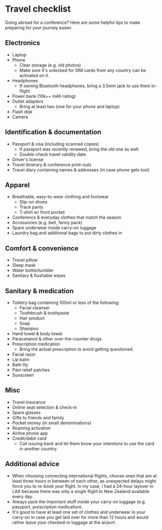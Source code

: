 # Travel checklist

Going abroad for a conference? Here are some helpful tips to make preparing for your journey easier.

## Electronics

- Laptop
- Phone
  - Clear storage (e.g. old photos)
  - Make sure it's unlocked for SIM cards from any country can be activated on it.
- Headphones
  - If owning Bluetooth headphones, bring a 3.5mm jack to use them in-flight.
- Power bank (10k++ mAh rating)
- Outlet adapters
  - Bring at least two (one for your phone and laptop)
- Flash disk
- Camera

## Identification & documentation

- Passport & visa (including scanned copies)
  - If passport was recently renewed, bring the old one as well.
  - Double-check travel validity date.
- Driver's license
- Travel itinerary & conference print-outs
- Travel diary containing names & addresses (in case phone gets lost)

## Apparel

- Breathable, easy-to-wear clothing and footwear
  - Slip-on shoes
  - Track pants
  - T-shirt w/ front pocket
- Conference & everyday clothes that match the season
- Accessories (e.g. belt, fanny pack)
- Spare underwear inside carry-on luggage
- Laundry bag and additional bags to put dirty clothes in

## Comfort & convenience

- Travel pillow
- Sleep mask
- Water bottle/tumbler
- Sanitary & flushable wipes

## Sanitary & medication

- Toiletry bag containing 100ml or less of the following:
  - Facial cleanser
  - Toothbrush & toothpaste
  - Hair product
  - Soap
  - Shampoo
- Hand towel & body towel
- Paracetamol & other over-the-counter drugs
- Prescription medication
  - Bring the actual prescription to avoid getting questioned.
- Facial razor
- Lip balm
- Bath lily
- Pain relief patches
- Sunscreen

## Misc

- Travel insurance
- Online seat selection & check-in
- Spare glasses
- Gifts to friends and family
- Pocket money (in small denominations)
- Roaming activation
- Airline phone app
- Credit/debit card
  - Call issuing bank and let them know your intentions to use the card in another country.
  
## Additional advice

- When choosing connecting international flights, choose ones that are at least three hours in between of each other, as unexpected delays might force you to re-book your flight. In my case, I had a 24-hour layover in LAX because there was only a single flight to New Zealand available every day.
- Always pack the important stuff inside your carry-on luggage (e.g. passport, prescription medication).
- It's good to have at least one set of clothes and underwear in your carry-on in case you get laid over for more than 12 hours and would rather leave your checked-in luggage at the airport.
